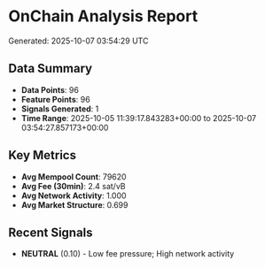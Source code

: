 # OnChain Analysis Report
Generated: 2025-10-07 03:54:29 UTC

## Data Summary
- **Data Points**: 96
- **Feature Points**: 96
- **Signals Generated**: 1
- **Time Range**: 2025-10-05 11:39:17.843283+00:00 to 2025-10-07 03:54:27.857173+00:00

## Key Metrics
- **Avg Mempool Count**: 79620
- **Avg Fee (30min)**: 2.4 sat/vB
- **Avg Network Activity**: 1.000
- **Avg Market Structure**: 0.699

## Recent Signals
- **NEUTRAL** (0.10) - Low fee pressure; High network activity
